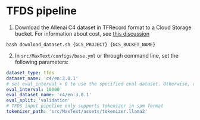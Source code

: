 # TFDS pipeline

1. Download the Allenai C4 dataset in TFRecord format to a Cloud Storage bucket. For information about cost, see [this discussion](https://github.com/allenai/allennlp/discussions/5056)
```
bash download_dataset.sh {GCS_PROJECT} {GCS_BUCKET_NAME}
```
2. In `src/MaxText/configs/base.yml` or through command line, set the following parameters:
```yaml
dataset_type: tfds
dataset_name: 'c4/en:3.0.1'
# set eval_interval > 0 to use the specified eval dataset. Otherwise, only metrics on the train set will be calculated.
eval_interval: 10000
eval_dataset_name: 'c4/en:3.0.1'
eval_split: 'validation'
# TFDS input pipeline only supports tokenizer in spm format
tokenizer_path: 'src/MaxText/assets/tokenizer.llama2'
```
